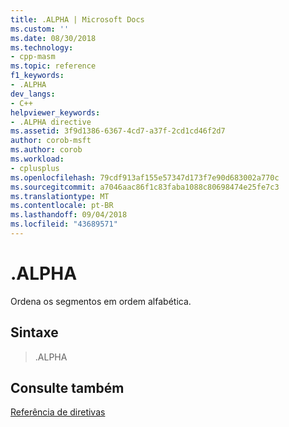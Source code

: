 ```yaml
---
title: .ALPHA | Microsoft Docs
ms.custom: ''
ms.date: 08/30/2018
ms.technology:
- cpp-masm
ms.topic: reference
f1_keywords:
- .ALPHA
dev_langs:
- C++
helpviewer_keywords:
- .ALPHA directive
ms.assetid: 3f9d1386-6367-4cd7-a37f-2cd1cd46f2d7
author: corob-msft
ms.author: corob
ms.workload:
- cplusplus
ms.openlocfilehash: 79cdf913af155e57347d173f7e90d683002a770c
ms.sourcegitcommit: a7046aac86f1c83faba1088c80698474e25fe7c3
ms.translationtype: MT
ms.contentlocale: pt-BR
ms.lasthandoff: 09/04/2018
ms.locfileid: "43689571"
---
```

# <a name="alpha"></a>.ALPHA

Ordena os segmentos em ordem alfabética.

## <a name="syntax"></a>Sintaxe

> .ALPHA

## <a name="see-also"></a>Consulte também

[Referência de diretivas](../../assembler/masm/directives-reference.md)<br/>